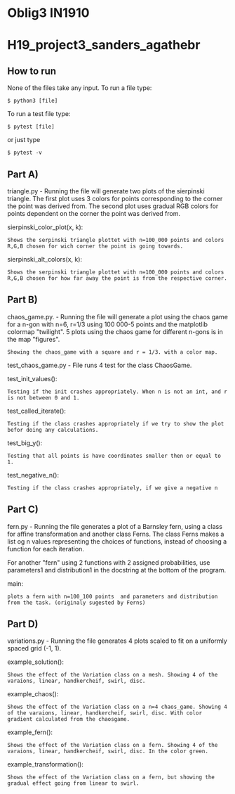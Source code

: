 # Oblig3 IN1910

# H19_project3_sanders_agathebr

## How to run
None of the files take any input. To run a file type:
```
$ python3 [file]
```

To run a test file type:
```
$ pytest [file]
```
or just type
```
$ pytest -v
```


## Part A)

triangle.py - Running the file will generate two plots of the sierpinski triangle.
The first plot uses 3 colors for points corresponding to the corner the point was
derived from. The second plot uses gradual RGB colors for points dependent on
the corner the point was derived from.

sierpinski_color_plot(x, k):

```
Shows the serpinski triangle plottet with n=100_000 points and colors R,G,B chosen for wich corner the point is going towards.
```

sierpinski_alt_colors(x, k):

```
Shows the serpinski triangle plottet with n=100_000 points and colors R,G,B chosen for how far away the point is from the respective corner.
```


## Part B)
chaos_game.py. - Running the file will generate a plot using the chaos game for
a n-gon with n=6, r=1/3 using 100 000-5 points and the matplotlib colormap "twilight".
5 plots using the chaos game for different n-gons is in the map "figures".

```
Showing the chaos_game with a square and r = 1/3. with a color map.
```

test_chaos_game.py - File runs 4 test for the class ChaosGame.

test_init_values():

```
Testing if the init crashes appropriately. When n is not an int, and r is not between 0 and 1.
```

test_called_iterate():

```
Testing if the class crashes appropriately if we try to show the plot befor doing any calculations.
```

test_big_y():

```
Testing that all points is have coordinates smaller then or equal to 1.
```

test_negative_n():

```
Testing if the class crashes appropriately, if we give a negative n
```

## Part C)
fern.py - Running the file generates a plot of a Barnsley fern, using a class
for affine transformation and another class Ferns. The class Ferns makes a list
og n values representing the choices of functions, instead of choosing a function
for each iteration.

For another "fern" using 2 functions with 2 assigned probabilities, use parameters1
and distribution1 in the docstring at the bottom of the program.

main:
```
plots a fern with n=100_100 points  and parameters and distribution from the task. (originaly sugested by Ferns)
```

## Part D)
variations.py - Running the file generates 4 plots scaled to fit on a uniformly
spaced grid (-1, 1).

example_solution():

```
Shows the effect of the Variation class on a mesh. Showing 4 of the varaions, linear, handkercheif, swirl, disc.
```

example_chaos():

```
Shows the effect of the Variation class on a n=4 chaos_game. Showing 4 of the varaions, linear, handkercheif, swirl, disc. With color gradient calculated from the chaosgame.
```

example_fern():

```
Shows the effect of the Variation class on a fern. Showing 4 of the varaions, linear, handkercheif, swirl, disc. In the color green.
```

example_transformation():

```
Shows the effect of the Variation class on a fern, but showing the gradual effect going from linear to swirl.
```
